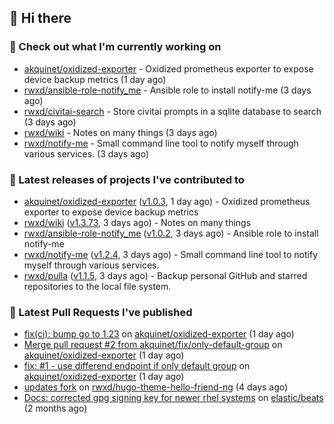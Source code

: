 ## 👋 Hi there

### 👷 Check out what I'm currently working on


- [akquinet/oxidized-exporter](https://github.com/akquinet/oxidized-exporter) - Oxidized prometheus exporter to expose device backup metrics (1 day ago)
- [rwxd/ansible-role-notify_me](https://github.com/rwxd/ansible-role-notify_me) - Ansible role to install notify-me (3 days ago)
- [rwxd/civitai-search](https://github.com/rwxd/civitai-search) - Store civitai prompts in a sqlite database to search (3 days ago)
- [rwxd/wiki](https://github.com/rwxd/wiki) - Notes on many things (3 days ago)
- [rwxd/notify-me](https://github.com/rwxd/notify-me) - Small command line tool to notify myself through various services. (3 days ago)

### 🔭 Latest releases of projects I've contributed to


- [akquinet/oxidized-exporter](https://github.com/akquinet/oxidized-exporter) ([v1.0.3](https://github.com/akquinet/oxidized-exporter/releases/tag/v1.0.3), 1 day ago) - Oxidized prometheus exporter to expose device backup metrics
- [rwxd/wiki](https://github.com/rwxd/wiki) ([v1.3.73](https://github.com/rwxd/wiki/releases/tag/v1.3.73), 3 days ago) - Notes on many things
- [rwxd/ansible-role-notify_me](https://github.com/rwxd/ansible-role-notify_me) ([v1.0.2](https://github.com/rwxd/ansible-role-notify_me/releases/tag/v1.0.2), 3 days ago) - Ansible role to install notify-me
- [rwxd/notify-me](https://github.com/rwxd/notify-me) ([v1.2.4](https://github.com/rwxd/notify-me/releases/tag/v1.2.4), 3 days ago) - Small command line tool to notify myself through various services.
- [rwxd/pulla](https://github.com/rwxd/pulla) ([v1.1.5](https://github.com/rwxd/pulla/releases/tag/v1.1.5), 3 days ago) - Backup personal GitHub and starred repositories to the local file system.

### 🔨 Latest Pull Requests I've published


- [fix(ci): bump go to 1.23](https://github.com/akquinet/oxidized-exporter/pull/4) on [akquinet/oxidized-exporter](https://github.com/akquinet/oxidized-exporter) (1 day ago)
- [Merge pull request #2 from akquinet/fix/only-default-group](https://github.com/akquinet/oxidized-exporter/pull/3) on [akquinet/oxidized-exporter](https://github.com/akquinet/oxidized-exporter) (1 day ago)
- [fix: #1 - use differend endpoint if only default group](https://github.com/akquinet/oxidized-exporter/pull/2) on [akquinet/oxidized-exporter](https://github.com/akquinet/oxidized-exporter) (1 day ago)
- [updates fork](https://github.com/rwxd/hugo-theme-hello-friend-ng/pull/2) on [rwxd/hugo-theme-hello-friend-ng](https://github.com/rwxd/hugo-theme-hello-friend-ng) (4 days ago)
- [Docs: corrected gpg signing key for newer rhel systems](https://github.com/elastic/beats/pull/39899) on [elastic/beats](https://github.com/elastic/beats) (2 months ago)
